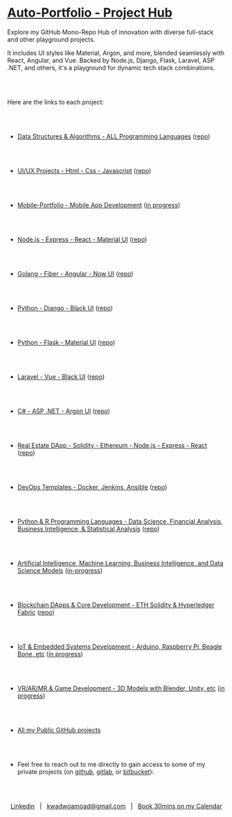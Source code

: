 

# [Auto-Portfolio - Project Hub](#)
<!-- (https://www.auto-portfolio.com) -->


Explore my GitHub Mono-Repo Hub of innovation with diverse full-stack and other playground projects. 

It includes UI styles like Material, Argon, and more, blended seamlessly with React, Angular, and Vue. Backed by Node.js, Django, Flask, Laravel, ASP .NET, and others, it's a playground for dynamic tech stack combinations. 

<br />
<br />


Here are the links to each project:

<br />
<br />

* [Data Structures & Algorithms - ALL Programming Languages](https://github.com/Amo-Addai/data-algo)  ([repo](https://github.com/Amo-Addai/data-algo))

<br />
<br />

* [UI/UX Projects - Html - Css - Javascript](https://github.com/Amo-Addai/ui-ux-development)  ([repo](https://github.com/Amo-Addai/ui-ux-development))

<br />
<br />

* [Mobile-Portfolio - Mobile App Development](https://github.com/Amo-Addai/auto-mobile-portfolio)  ([in progress](https://github.com/Amo-Addai/auto-mobile-portfolio))

<br />
<br />

* [Node.js - Express - React - Material UI](https://github.com/Amo-Addai/nodejs-react-material-app)  ([repo](https://github.com/Amo-Addai/nodejs-react-material-app))

<br />
<br />

* [Golang - Fiber - Angular - Now UI](https://github.com/Amo-Addai/golang-angular-now-app)  ([repo](https://github.com/Amo-Addai/golang-angular-now-app))

<br />
<br />

* [Python - Django - Black UI](https://github.com/Amo-Addai/django-black-app)  ([repo](https://github.com/Amo-Addai/django-black-app))

<br />
<br />

* [Python - Flask - Material UI](https://github.com/Amo-Addai/flask-material-app)  ([repo](https://github.com/Amo-Addai/flask-material-app))

<br />
<br />

* [Laravel - Vue - Black UI](https://github.com/Amo-Addai/laravel-vue-black-app)  ([repo](https://github.com/Amo-Addai/laravel-vue-black-app))

<br />
<br />

* [C# - ASP .NET - Argon UI](https://github.com/Amo-Addai/asp-net-argon-app)  ([repo](https://github.com/Amo-Addai/asp-net-argon-app))

<br />
<br />

* [Real Estate DApp - Solidity - Ethereum - Node.js - Express - React](https://github.com/Amo-Addai/real-estate-blockchain-dapp)  ([repo](https://github.com/Amo-Addai/real-estate-blockchain-dapp))

<br />
<br />

* [DevOps Templates - Docker, Jenkins, Ansible](https://github.com/Amo-Addai/devops-ci-cd-docker-jenkins-ansible)  ([repo](https://github.com/Amo-Addai/devops-ci-cd-docker-jenkins-ansible))

<br />
<br />

* [Python & R Programming Languages - Data Science, Financial Analysis, Business Intelligence, & Statistical Analysis](https://github.com/Amo-Addai/financial-analysis-python-r)  ([repo](https://github.com/Amo-Addai/financial-analysis-python-r))

<br />
<br />

* [Artificial Intelligence, Machine Learning, Business Intelligence, and Data Science Models](https://github.com/Amo-Addai/ai-ml-bi-da)  ([in-progress](https://github.com/Amo-Addai/ai-ml-bi-da))

<br />
<br />

* [Blockchain DApps & Core Development - ETH Solidity & Hyperledger Fabric](https://github.com/Amo-Addai/blockchain-development)  ([repo](https://github.com/Amo-Addai/blockchain-development))

<br />
<br />

* [IoT & Embedded Systems Development - Arduino, Raspberry Pi, Beagle Bone, etc](https://github.com/Amo-Addai/iot-development)  ([in progress](https://github.com/Amo-Addai/iot-development))

<br />
<br />

* [VR/AR/MR & Game Development - 3D Models with Blender, Unity, etc](https://github.com/Amo-Addai/xR-game-development)  ([in progress](https://github.com/Amo-Addai/xR-game-development))

<br />
<br />

* [All my Public GitHub projects](https://github.com/Amo-Addai?tab=repositories)

<br />
<br />

* Feel free to reach out to me directly to gain access to some of my private projects (on [github](https://github.com/Amo-Addai/), [gitlab](https://gitlab.com/users/Mr.Amo-Addai/), or [bitbucket](https://bitbucket.org/kwadwo_amoad/)):

<br />
<br />

<p style="text-align: center;">
<a href="https://www.linkedin.com/in/kwadwo-amo-addai/">Linkedin</a> &nbsp;&nbsp;|&nbsp;&nbsp; <a href="mailto:kwadwoamoad@gmail.com">kwadwoamoad@gmail.com</a> &nbsp;&nbsp;|&nbsp;&nbsp; <a href="https://calendly.com/kwadwoamoad/30min">Book 30mins on my Calendar</a>
</p>

<br />
<br />
